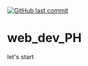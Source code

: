 [![GitHub last commit](https://img.shields.io/github/last-commit/rifatabrarjowad/web_dev_PH)](https://github.com/rifatabrarjowad/web_dev_PH/commits/main)
# web_dev_PH
let's start
